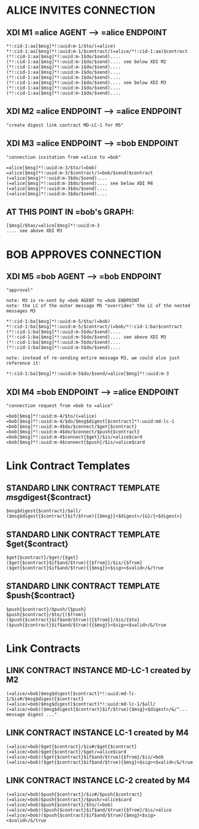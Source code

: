 # ALICE INVITES CONNECTION
	
## XDI M1 =alice AGENT --> =alice ENDPOINT
	
	*!:cid-1:aa[$msg]*!:uuid:m-1/$to/(=alice)
	*!:cid-1:aa[$msg]*!:uuid:m-1/$contract/(=alice/*!:cid-1:aa)$contract
	(*!:cid-1:aa[$msg]*!:uuid:m-1$do/$send)....
	(*!:cid-1:aa[$msg]*!:uuid:m-1$do/$send).... see below XDI M2
	(*!:cid-1:aa[$msg]*!:uuid:m-1$do/$send)....
	(*!:cid-1:aa[$msg]*!:uuid:m-1$do/$send)....
	(*!:cid-1:aa[$msg]*!:uuid:m-1$do/$send)....
	(*!:cid-1:aa[$msg]*!:uuid:m-1$do/$send).... see below XDI M3
	(*!:cid-1:aa[$msg]*!:uuid:m-1$do/$send)....
	(*!:cid-1:aa[$msg]*!:uuid:m-1$do/$send)....
	
## XDI M2 =alice ENDPOINT --> =alice ENDPOINT
	
	"create digest link contract MD-LC-1 for M5"
	
## XDI M3 =alice ENDPOINT --> =bob ENDPOINT
	
	"connection invitation from =alice to =bob"
	
	=alice[$msg]*!:uuid:m-3/$to/(=bob)
	=alice[$msg]*!:uuid:m-3/$contract/(=bob/$send)$contract
	(=alice[$msg]*!:uuid:m-3$do/$send)....
	(=alice[$msg]*!:uuid:m-3$do/$send).... see below XDI M4
	(=alice[$msg]*!:uuid:m-3$do/$send)....
	(=alice[$msg]*!:uuid:m-3$do/$send)....
	
## AT THIS POINT IN =bob's GRAPH:
	
	[$msg]/$has/=alice[$msg]*!:uuid:m-3
	.... see above XDI M3
	
# BOB APPROVES CONNECTION
	
## XDI M5 =bob AGENT --> =bob ENDPOINT
	
	"approval"
	
	note: M3 is re-sent by =bob AGENT to =bob ENDPOINT
	note: the LC of the outer message M5 "overrides" the LC of the nested messages M3
	
	*!:cid-1:ba[$msg]*!:uuid:m-5/$to/(=bob)
	*!:cid-1:ba[$msg]*!:uuid:m-5/$contract/(=bob/*!:cid-1:ba)$contract
	(*!:cid-1:ba[$msg]*!:uuid:m-5$do/$send)....
	(*!:cid-1:ba[$msg]*!:uuid:m-5$do/$send).... see above XDI M3
	(*!:cid-1:ba[$msg]*!:uuid:m-5$do/$send)....
	(*!:cid-1:ba[$msg]*!:uuid:m-5$do/$send)....
	
	note: instead of re-sending entire message M3, we could also just reference it:
	
	*!:cid-1:ba[$msg]*!:uuid:m-5$do/$send/=alice[$msg]*!:uuid:m-3
	
## XDI M4 =bob ENDPOINT --> =alice ENDPOINT
	
	"connection request from =bob to =alice"
	
	=bob[$msg]*!:uuid:m-4/$to/(=alice)
	=bob[$msg]*!:uuid:m-4/$do/$msg$digest[$contract]*!:uuid:md-lc-1
	=bob[$msg]*!:uuid:m-4$do/$connect/$get{$contract}
	=bob[$msg]*!:uuid:m-4$do/$connect/$push{$contract}
	=bob[$msg]*!:uuid:m-4$connect{$get}/$is/=alice$card
	=bob[$msg]*!:uuid:m-4$connect{$push}/$is/=alice$card
	
# Link Contract Templates
	
## STANDARD LINK CONTRACT TEMPLATE $msg$digest{$contract}
	
	$msg$digest{$contract}/$all/
	($msg$digest{$contract}$if/$true){{$msg}}<$digest>/{&}/{<$digest>}
	
## STANDARD LINK CONTRACT TEMPLATE $get{$contract}
	
	$get{$contract}/$get/{$get}
	($get{$contract}$if$and/$true){{$from}}/$is/{$from}
	($get{$contract}$if$and/$true){{$msg}}<$sig><$valid>/&/true
	
## STANDARD LINK CONTRACT TEMPLATE $push{$contract}
	
	$push{$contract}/$push/{$push}
	$push{$contract}/$to/{($from)}
	($push{$contract}$if$and/$true){{$from}}/$is/{$to}
	($push{$contract}$if$and/$true){{$msg}}<$sig><$valid>/&/true
	
# Link Contracts
	
## LINK CONTRACT INSTANCE MD-LC-1 created by M2
	
	(=alice/=bob)$msg$digest[$contract]*!:uuid:md-lc-1/$is#/$msg$digest{$contract}
	(=alice/=bob)$msg$digest[$contract]*!:uuid:md-lc-1/$all/
	(=alice/=bob)($msg$digest{$contract}$if/$true){$msg}<$digest>/&/"... message digest ..."
	
## LINK CONTRACT INSTANCE LC-1 created by M4
	
	(=alice/=bob)$get{$contract}/$is#/$get{$contract}
	(=alice/=bob)$get{$contract}/$get/=alice$card
	(=alice/=bob)($get{$contract}$if$and/$true){$from}/$is/=bob
	(=alice/=bob)($get{$contract}$if$and/$true){$msg}<$sig><$valid>/&/true
	
## LINK CONTRACT INSTANCE LC-2 created by M4
	
	(=alice/=bob)$push{$contract}/$is#/$push{$contract}
	(=alice/=bob)$push{$contract}/$push/=alice$card
	(=alice/=bob)$push{$contract}/$to/(=bob)
	(=alice/=bob)($push{$contract}$if$and/$true){$from}/$is/=alice
	(=alice/=bob)($push{$contract}$if$and/$true){$msg}<$sig><$valid>/&/true
	
